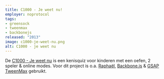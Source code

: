 ```yaml
---
title: C1000 - Je weet nu!
employer: noprotocol
tags:
- greensock
- tweenmax
- backbonejs
released: "2013"
image: c1000-je-weet-nu.png
alt: C1000 - je weet nu
---
```


De [C1000 - Je weet nu](http://www.jeweetnu.nl/) is een kenisquiz voor kinderen met een oefen, 2 speler & online modes. Voor dit project is o.a. [Raphaël](http://raphaeljs.com/), [Backbone.js](http://backbonejs.com/) & [GSAP TweenMax](http://www.greensock.com/gsap-js/) gebruikt.
